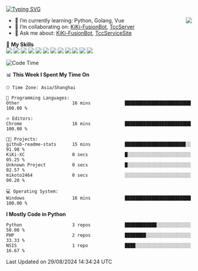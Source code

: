 [![Typing SVG](https://readme-typing-svg.herokuapp.com?size=25&duration=2500&color=8C43EA&vCenter=true&width=200&height=40&lines=Hi+there+%F0%9F%91%8B%F0%9F%8F%BB;I'm+KiKi-XC)](https://git.io/typing-svg)

<a href="#">
  <img align="right" src="https://github-readme-stats.vercel.app/api?username=KiKi-XC&count_private=true&show_icons=true&bg_color=15,f2f7fd,E0EAFC" />
</a>

- 🌱 I’m currently learning: Python, Golang, Vue
- 👯 I’m collaborating on: [KiKi-FusionBot](https://github.com/KiKi-XC/KiKi-FusionBot), [TccServer](https://github.com/Tcc-Items)
- 💬 Ask me about: [KiKi-FusionBot](https://github.com/KiKi-XC/KiKi-FusionBot), [TccServiceSite](https://github.com/KiKi-XC/TccServiceSite)

🌟 **My Skills**  
![](https://img.shields.io/badge/-Python-3e74a2?style=flat-square&logo=Python&logoColor=fff)
![](https://img.shields.io/badge/Go-00ADD8?logo=go&logoColor=fff&style=flat-square)
![](https://img.shields.io/badge/-TypeScript-3178C6?style=flat-square&logo=TypeScript&logoColor=fff)
![](https://img.shields.io/badge/-Vue-4fc08d?style=flat-square&logo=Vue.js&logoColor=fff)
![](https://img.shields.io/badge/-FastAPI-009688?style=flat-square&logo=FastAPI&logoColor=fff)
![](https://img.shields.io/badge/-Docker-2496ED?style=flat-square&logo=Docker&logoColor=fff)
![](https://img.shields.io/badge/-MongoDB-47A248?style=flat-square&logo=MongoDB&logoColor=fff)
![](https://img.shields.io/badge/MySQL-4479A1?logo=mysql&logoColor=fff&style=flat-square)
![](https://img.shields.io/badge/Django-092E20?logo=django&logoColor=fff&style=flat-square)
![](https://img.shields.io/badge/Wails-DF0000?logo=wails&logoColor=fff&style=flat-square)
![](https://img.shields.io/badge/Node.js-5FA04E?logo=nodedotjs&logoColor=fff&style=flat-square)
![](https://img.shields.io/badge/HTML5-E34F26?logo=html5&logoColor=fff&style=flat-square)


<!--START_SECTION:waka-->
![Code Time](http://img.shields.io/badge/Code%20Time-36%20mins-blue)

📊 **This Week I Spent My Time On** 

```text
🕑︎ Time Zone: Asia/Shanghai

💬 Programming Languages: 
Other                    16 mins             █████████████████████████   100.00 % 

🔥 Editors: 
Chrome                   16 mins             █████████████████████████   100.00 % 

🐱‍💻 Projects: 
github-readme-stats      15 mins             ███████████████████████░░   91.98 % 
KiKi-XC                  0 secs              █░░░░░░░░░░░░░░░░░░░░░░░░   05.25 % 
Unknown Project          0 secs              █░░░░░░░░░░░░░░░░░░░░░░░░   02.57 % 
mikoto2464               0 secs              ░░░░░░░░░░░░░░░░░░░░░░░░░   00.20 % 

💻 Operating System: 
Windows                  16 mins             █████████████████████████   100.00 % 
```

**I Mostly Code in Python** 

```text
Python                   3 repos             ████████████░░░░░░░░░░░░░   50.00 % 
PHP                      2 repos             ████████░░░░░░░░░░░░░░░░░   33.33 % 
NSIS                     1 repo              ████░░░░░░░░░░░░░░░░░░░░░   16.67 % 
```




 Last Updated on 29/08/2024 14:34:24 UTC
<!--END_SECTION:waka-->

